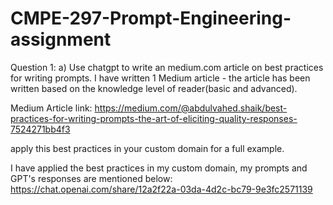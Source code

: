 # CMPE-297-Prompt-Engineering-assignment

Question 1: a) Use chatgpt to write an medium.com article on best practices for writing prompts. I have written 1 Medium article - the article has been written based on the knowledge level of reader(basic and advanced).

Medium Article link: https://medium.com/@abdulvahed.shaik/best-practices-for-writing-prompts-the-art-of-eliciting-quality-responses-7524271bb4f3

apply this best practices in your custom domain for a full example. 

I have applied the best practices in my custom domain, my prompts and GPT's responses are mentioned below:
https://chat.openai.com/share/12a2f22a-03da-4d2c-bc79-9e3fc2571139
